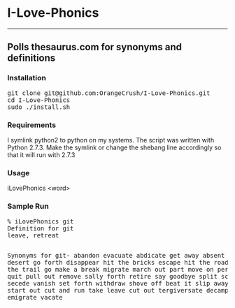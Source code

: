 <body>

<h1 id="toc_1">I-Love-Phonics</h1>
<hr />

<h2 id="toc_1.1">Polls thesaurus.com for synonyms and definitions</h2>


<h3 id="toc_1.1.1">Installation</h3>
<pre>
git clone git@github.com:OrangeCrush/I-Love-Phonics.git
cd I-Love-Phonics
sudo ./install.sh
</pre>

<h3 id="toc_1.1.2">Requirements</h3>
<p>
I symlink python2 to python on my systems.  The script was written 
with Python 2.7.3.  Make the symlink or change the shebang line accordingly
so that it will run with 2.7.3
</p>

<h3 id="toc_1.1.3">Usage</h3>
<p>
iLovePhonics &lt;word&gt;
</p>

<h3 id="toc_1.1.4">Sample Run</h3>
<pre>
% iLovePhonics git
Definition for git
leave, retreat

Synonyms for git-
abandon              evacuate
abdicate             get away
absent               go away
desert               go forth
disappear            hit the bricks
escape               hit the road
exit                 hit the trail
go                   make a break
migrate              march out
part                 move on
perish               move out
quit                 pull out
remove               sally forth
retire               say goodbye
split                scram
start                secede
vanish               set forth
withdraw             shove off
beat it              slip away
blast off            start out
cut and run          take leave
cut out              tergiversate
decamp               troop
emigrate             vacate
</pre>

</body>
</html>
